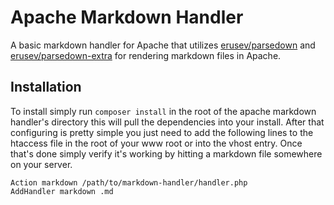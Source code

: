 Apache Markdown Handler
=================
A basic markdown handler for Apache that utilizes [erusev/parsedown](https://github.com/erusev/parsedown) and [erusev/parsedown-extra](https://github.com/erusev/parsedown-extra) for rendering markdown files in Apache.


## Installation
To install simply run ``composer install`` in the root of the apache markdown handler's directory this will pull the dependencies into your install. After that configuring is pretty simple you just need to add the following lines to the htaccess file in the root of your www root or into the vhost entry. Once that's done simply verify it's working by hitting a markdown file somewhere on your server.
```
Action markdown /path/to/markdown-handler/handler.php
AddHandler markdown .md
```